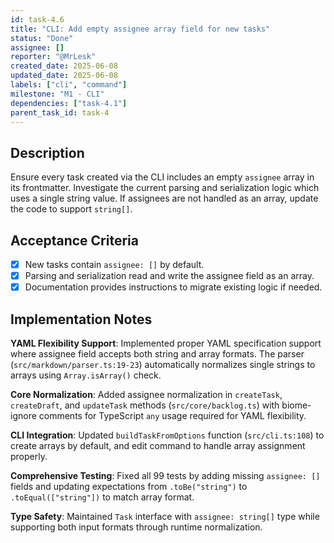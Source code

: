 ```yaml
---
id: task-4.6
title: "CLI: Add empty assignee array field for new tasks"
status: "Done"
assignee: []
reporter: "@MrLesk"
created_date: 2025-06-08
updated_date: 2025-06-08
labels: ["cli", "command"]
milestone: "M1 - CLI"
dependencies: ["task-4.1"]
parent_task_id: task-4
---
```


## Description

Ensure every task created via the CLI includes an empty `assignee` array in its frontmatter. Investigate the current parsing and serialization logic which uses a single string value. If assignees are not handled as an array, update the code to support `string[]`.

## Acceptance Criteria

- [x] New tasks contain `assignee: []` by default.
- [x] Parsing and serialization read and write the assignee field as an array.
- [x] Documentation provides instructions to migrate existing logic if needed.

## Implementation Notes

**YAML Flexibility Support**: Implemented proper YAML specification support where assignee field accepts both string and array formats. The parser (`src/markdown/parser.ts:19-23`) automatically normalizes single strings to arrays using `Array.isArray()` check.

**Core Normalization**: Added assignee normalization in `createTask`, `createDraft`, and `updateTask` methods (`src/core/backlog.ts`) with biome-ignore comments for TypeScript `any` usage required for YAML flexibility.

**CLI Integration**: Updated `buildTaskFromOptions` function (`src/cli.ts:108`) to create arrays by default, and edit command to handle array assignment properly.

**Comprehensive Testing**: Fixed all 99 tests by adding missing `assignee: []` fields and updating expectations from `.toBe("string")` to `.toEqual(["string"])` to match array format.

**Type Safety**: Maintained `Task` interface with `assignee: string[]` type while supporting both input formats through runtime normalization.
